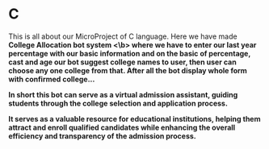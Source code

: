 # C
This is all about our MicroProject of C language. Here we have made <b> College Allocation bot system <\b> where we have to enter our last year percentage with our basic information and on the basic of percentage, cast and age our bot suggest college names to user, then user can choose any one college from that. After all the bot display whole form with confirmed college...

In short this bot can serve as a virtual admission assistant, 
guiding students through the college selection and application process.

It serves as a valuable resource for educational institutions, helping them attract and enroll 
qualified candidates while enhancing the overall efficiency and transparency of the 
admission process.

